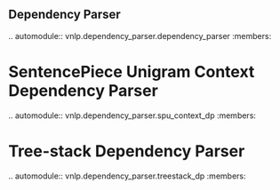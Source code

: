 Dependency Parser
----------

.. automodule:: vnlp.dependency_parser.dependency_parser
    :members:

SentencePiece Unigram Context Dependency Parser
===================================
.. automodule:: vnlp.dependency_parser.spu_context_dp
    :members:

Tree-stack Dependency Parser
===================================
.. automodule:: vnlp.dependency_parser.treestack_dp
    :members: